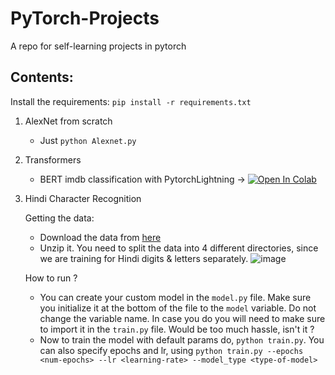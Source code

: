 # PyTorch-Projects

A repo for self-learning projects in pytorch
## Contents: 

Install the requirements: `pip install -r requirements.txt`

1. AlexNet from scratch

    - Just `python Alexnet.py`

2. Transformers
    - BERT imdb classification with PytorchLightning -> [![Open In Colab](https://colab.research.google.com/assets/colab-badge.svg)](https://colab.research.google.com/drive/16jIR2MtvNRRaON4xfIDQOsN5W0j817z3#scrollTo=e29ce689-a0b6-4570-83c3-92a103d97e05)

3. Hindi Character Recognition

    Getting the data:
    - Download the data from [here](https://www.kaggle.com/datasets/suvooo/hindi-character-recognition)
    - Unzip it. You need to split the data into 4 different directories, since we are training for Hindi digits & letters separately.
    ![image](https://user-images.githubusercontent.com/54038552/209814225-134fb60e-7e45-442a-8b39-e72471525a8c.png)

    
    How to run ?
    - You can create your custom model in the `model.py` file. Make sure you initialize it at the bottom of the file to the `model` variable. Do not change the variable name. In case you do you will need to make sure to import it in the `train.py` file. Would be too much hassle, isn't it ?
    - Now to train the model with default params do, `python train.py`. You can also specify epochs and lr, using `python train.py --epochs <num-epochs> --lr <learning-rate> --model_type <type-of-model>`
        
